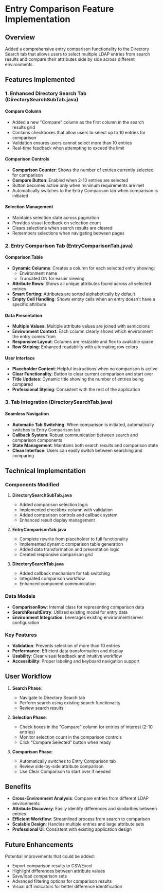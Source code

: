 # Entry Comparison Feature Implementation

## Overview
Added a comprehensive entry comparison functionality to the Directory Search tab that allows users to select multiple LDAP entries from search results and compare their attributes side by side across different environments.

## Features Implemented

### 1. Enhanced Directory Search Tab (DirectorySearchSubTab.java)

#### Compare Column
- Added a new "Compare" column as the first column in the search results grid
- Contains checkboxes that allow users to select up to 10 entries for comparison
- Validation ensures users cannot select more than 10 entries
- Real-time feedback when attempting to exceed the limit

#### Comparison Controls
- **Comparison Counter**: Shows the number of entries currently selected for comparison
- **Compare Button**: Enabled when 2-10 entries are selected
- Button becomes active only when minimum requirements are met
- Automatically switches to the Entry Comparison tab when comparison is initiated

#### Selection Management
- Maintains selection state across pagination
- Provides visual feedback on selection count
- Clears selections when search results are cleared
- Remembers selections when navigating between pages

### 2. Entry Comparison Tab (EntryComparisonTab.java)

#### Comparison Table
- **Dynamic Columns**: Creates a column for each selected entry showing:
  - Environment name
  - Truncated DN for easier viewing
- **Attribute Rows**: Shows all unique attributes found across all selected entries
- **Smart Sorting**: Attributes are sorted alphabetically by default
- **Empty Cell Handling**: Shows empty cells when an entry doesn't have a specific attribute

#### Data Presentation
- **Multiple Values**: Multiple attribute values are joined with semicolons
- **Environment Context**: Each column clearly shows which environment the entry comes from
- **Responsive Layout**: Columns are resizable and flex to available space
- **Row Striping**: Enhanced readability with alternating row colors

#### User Interface
- **Placeholder Content**: Helpful instructions when no comparison is active
- **Clear Functionality**: Button to clear current comparison and start over
- **Title Updates**: Dynamic title showing the number of entries being compared
- **Professional Styling**: Consistent with the rest of the application

### 3. Tab Integration (DirectorySearchTab.java)

#### Seamless Navigation
- **Automatic Tab Switching**: When comparison is initiated, automatically switches to Entry Comparison tab
- **Callback System**: Robust communication between search and comparison components
- **State Management**: Maintains both search results and comparison state
- **Clean Interface**: Users can easily switch between searching and comparing

## Technical Implementation

### Components Modified
1. **DirectorySearchSubTab.java**
   - Added comparison selection logic
   - Implemented checkbox column with validation
   - Added comparison controls and callback system
   - Enhanced result display management

2. **EntryComparisonTab.java**
   - Complete rewrite from placeholder to full functionality
   - Implemented dynamic comparison table generation
   - Added data transformation and presentation logic
   - Created responsive comparison grid

3. **DirectorySearchTab.java**
   - Added callback mechanism for tab switching
   - Integrated comparison workflow
   - Enhanced component communication

### Data Models
- **ComparisonRow**: Internal class for representing comparison data
- **SearchResultEntry**: Utilized existing model for entry data
- **Environment Integration**: Leverages existing environment/server configuration

### Key Features
- **Validation**: Prevents selection of more than 10 entries
- **Performance**: Efficient data transformation and display
- **Usability**: Clear visual feedback and intuitive workflow
- **Accessibility**: Proper labeling and keyboard navigation support

## User Workflow

1. **Search Phase**:
   - Navigate to Directory Search tab
   - Perform search using existing search functionality
   - Review search results

2. **Selection Phase**:
   - Check boxes in the "Compare" column for entries of interest (2-10 entries)
   - Monitor selection count in the comparison controls
   - Click "Compare Selected" button when ready

3. **Comparison Phase**:
   - Automatically switches to Entry Comparison tab
   - Review side-by-side attribute comparison
   - Use Clear Comparison to start over if needed

## Benefits

- **Cross-Environment Analysis**: Compare entries from different LDAP environments
- **Attribute Discovery**: Easily identify differences and similarities between entries
- **Efficient Workflow**: Streamlined process from search to comparison
- **Scalable Design**: Handles multiple entries and large attribute sets
- **Professional UI**: Consistent with existing application design

## Future Enhancements

Potential improvements that could be added:
- Export comparison results to CSV/Excel
- Highlight differences between attribute values
- Save/load comparison sets
- Advanced filtering options for comparison results
- Visual diff indicators for better difference identification
